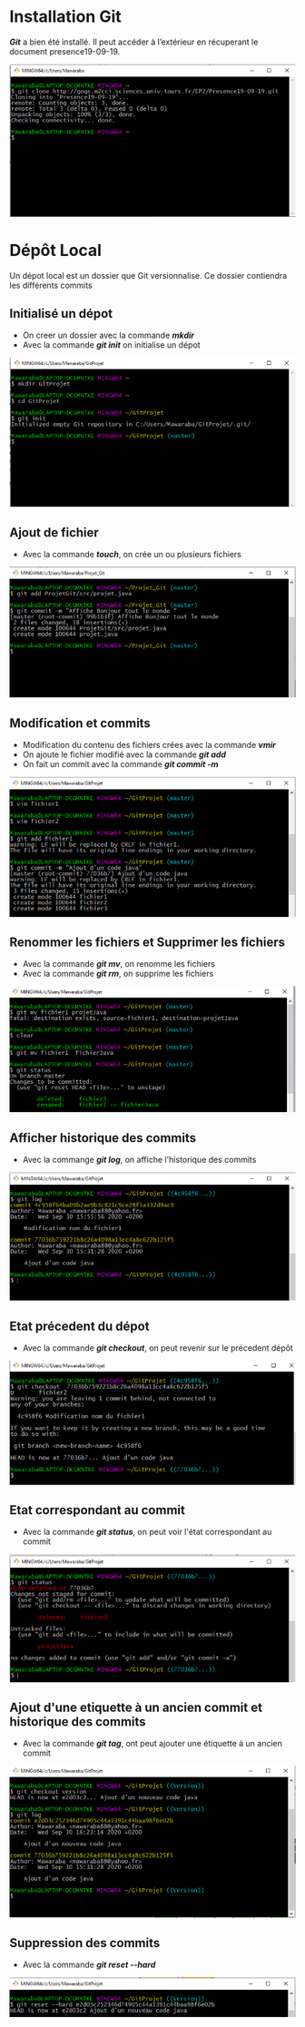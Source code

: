 # Installation Git

***Git*** a bien été installé. 
Il peut accéder à l’extérieur en récuperant le document presence19-09-19.

![](Installation_Git.png)


# Dépôt Local

Un dépot local est un dossier que Git versionnalise.
Ce dossier contiendra les différents commits

## Initialisé un dépot

- On creer un dossier avec la commande ***mkdir***
- Avec la commande ***git init*** on initialise un dépot

![](dépot_local.png)

## Ajout de fichier

 - Avec la commande ***touch***, on crée un ou plusieurs fichiers
 
![](ajout_fichier.png)


## Modification et commits

- Modification du contenu des fichiers crées avec la commande ***vmir***
- On ajoute le fichier modifié avec la commande ***git add***
- On fait un commit avec la commande ***git commit -m***

![](modif_commit.png)

## Renommer les fichiers et Supprimer les fichiers

- Avec la commande ***git mv***, on renomme les fichiers
- Avec la commande ***git rm***, on supprime les fichiers

![](renommer.png)

## Afficher historique des commits

- Avec la commange ***git log***, on affiche l'historique
des commits

![](AffichHistorique.png)

## Etat précedent du dépot

- Avec la commande ***git checkout***, on peut revenir sur le 
précedent dépôt

![](RevenirEtatPrecedent.png)

## Etat correspondant au commit

- Avec la commande ***git status***, on peut voir l'état correspondant
au commit

![](VerifEtatPrecedent.png)


## Ajout d'une etiquette à un ancien commit et historique des commits
- Avec la commande ***git tag***, ont peut ajouter une étiquette
à un ancien commit

![](tagVerif.png)

## Suppression des commits

- Avec la commande ***git reset --hard***

![](suppressionCommit.png)



